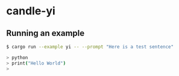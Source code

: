 # candle-yi

## Running an example

```bash
$ cargo run --example yi -- --prompt "Here is a test sentence"

> python
> print("Hello World")
> 
```